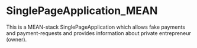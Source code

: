 # SinglePageApplication_MEAN
This is a MEAN-stack SinglePageApplication which allows fake payments and payment-requests and provides information about private entrepreneur (owner).
